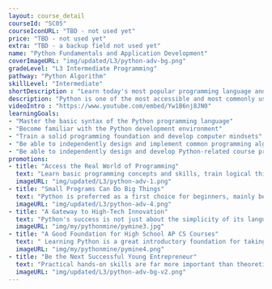 ```yaml
---
layout: course_detail
courseId: "SC05"
courseIconURL: "TBD - not used yet"
price: "TBD - not used yet"
extra: "TBD - a backup field not used yet"
name: "Python Fundamentals and Application Development"
coverImageURL: "img/updated/L3/python-adv-bg.png"
gradeLevel: "L3 Intermediate Programming"
pathway: "Python Algorithm"
skillLevel: "Intermediate"
shortDescription : "Learn today's most popular programming language and develop any application you can imagine!"
description: "Python is one of the most accessible and most commonly used programming languages in the computer science industry. It's used by absolute beginners and even complete programming masters. In this summer camp course, students will learn the fundamentals of programming principles, and apply these techniques to create their very own robust application and software."
videoIntro : "https://www.youtube.com/embed/Yw1B6nj8JN0"
learningGoals:
- "Master the basic syntax of the Python programming language"
- "Become familiar with the Python development environment"
- "Train a solid programming foundation and develop computer mindsets"
- "Be able to independently design and implement common programming algorithms"
- "Be able to independently design and develop Python-related course projects"
promotions:
- title: "Access the Real World of Programming"
  text: "Learn basic programming concepts and skills, train logical thinking skills and develop programming mindsets."
  imageURL: "img/updated/L3/python-adv-1.png"
- title: "Small Programs Can Do Big Things"
  text: "Python is preferred as a first choice for beginners, mainly because of its simple but powerful features. Students can easily and quickly implement complex functionality with brief code."
  imageURL: "img/updated/L3/python-adv-4.png"
- title: "A Gateway to High-Tech Innovation"
  text: "Python's success is not just about the simplicity of its language, but more significantly about its widespread use in leading-edge areas of computer science. Artificial intelligence, machine learning, speech recognition, autonomous driving - you can see Python playing a key role in all of them."
  imageURL: "img/my/pythonmine/pymine3.jpg"
- title: "A Good Foundation for High School AP CS Courses"
  text: " Learning Python is a great introductory foundation for taking the two existing high school AP CS courses. Not only does it satisfy the requirements of AP CS Principles, but it also helps students easily transition to the Java programming language which is required by AP CS A."
  imageURL: "img/my/pythonmine/pymine4.png"
- title: "Be the Next Successful Young Entrepreneur"
  text: "Practical hands-on skills are far more important than theoretical knowledge. Every course is designed for students to learn how to turn an idea for a game into a practical reality through hard work. Young little entrepreneurs are developed during these challenges."
  imageURL: "img/updated/L3/python-adv-bg-v2.png"
---
```

